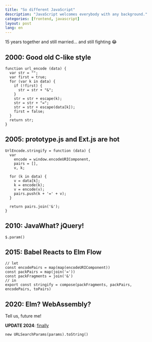 ```yaml
---
title: "So different JavaScript"
description: "JavaScript welcomes everybody with any background."
categories: [frontend, javascript]
layout: post
lang: en
---
```


15 years together and still married… and still fighting 😂

## 2000: Good old C-like style

    function url_encode (data) {
      var str = "";
      var first = true;
      for (var k in data) {
        if (!first) {
          str = str + "&";
        }
        str = str + escape(k);
        str = str + "=";
        str = str + escape(data[k]);
        first = false;
      }
      return str;
    }

## 2005: prototype.js and Ext.js are hot

    UrlEncode.stringify = function (data) {
      var
        encode = window.encodeURIComponent,
        pairs = [],
        v, k;

      for (k in data) {
        v = data[k];
        k = encode(k);
        v = encode(v);
        pairs.push(k + '=' + v);
      }

      return pairs.join('&');
    }

## 2010: JavaWhat? jQuery!

    $.param()

## 2015: Babel Reacts to Elm Flow

    // let
    const encodePairs = map(map(encodeURIComponent))
    const packPairs = map(join('='))
    const packFragments = join('&')
    // in
    export const stringify = compose(packFragments, packPairs, encodePairs, toPairs)

## 2020: Elm? WebAssembly?

Tell us, future me!

**UPDATE 2024**: [finally](https://developer.mozilla.org/en-US/docs/Web/API/URLSearchParams/URLSearchParams)

    new URLSearchParams(params).toString()

